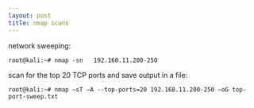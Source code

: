 ```yaml
---
layout: post
title: nmap scans
---
```

network sweeping:

```
root@kali:~# nmap -sn	192.168.11.200-250
```
scan for the top 20 TCP ports and save output in a file:

```
root@kali:~# nmap –sT –A --top-ports=20 192.168.11.200-250 –oG top-port-sweep.txt
```
